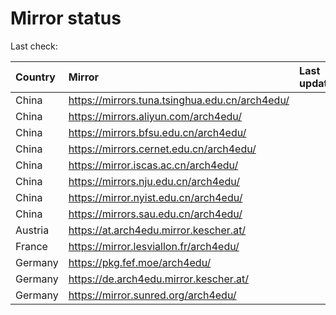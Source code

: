 <script src="./time.js"></script>
# Mirror status
Last check: <script type="text/javascript">localize(1708842059.6500905);</script>

|Country|Mirror|Last update|
|:------|:-----|:----------|
|China|https://mirrors.tuna.tsinghua.edu.cn/arch4edu/|<script type="text/javascript">localize(1708799461);</script>|
|China|https://mirrors.aliyun.com/arch4edu/|<script type="text/javascript">localize(1708799461);</script>|
|China|https://mirrors.bfsu.edu.cn/arch4edu/|<script type="text/javascript">localize(1708799461);</script>|
|China|https://mirrors.cernet.edu.cn/arch4edu/|<script type="text/javascript">localize(1708799461);</script>|
|China|https://mirror.iscas.ac.cn/arch4edu/|<script type="text/javascript">localize(1708799461);</script>|
|China|https://mirrors.nju.edu.cn/arch4edu/|<script type="text/javascript">localize(1708799461);</script>|
|China|https://mirror.nyist.edu.cn/arch4edu/|<script type="text/javascript">localize(1708799461);</script>|
|China|https://mirrors.sau.edu.cn/arch4edu/|<script type="text/javascript">localize(1708799461);</script>|
|Austria|https://at.arch4edu.mirror.kescher.at/|<script type="text/javascript">localize(1708799461);</script>|
|France|https://mirror.lesviallon.fr/arch4edu/|<script type="text/javascript">localize(1708799461);</script>|
|Germany|https://pkg.fef.moe/arch4edu/|<script type="text/javascript">localize(1708799461);</script>|
|Germany|https://de.arch4edu.mirror.kescher.at/|<script type="text/javascript">localize(1708799461);</script>|
|Germany|https://mirror.sunred.org/arch4edu/|<script type="text/javascript">localize(1708799461);</script>|

<script src="./tablefilter/tablefilter.js"></script>
<script src="./table.js"></script>